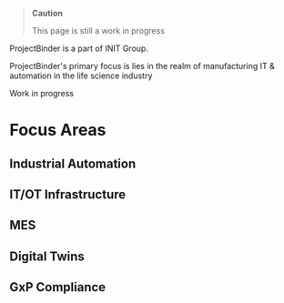 > **Caution**
>
> This page is still a work in progress

ProjectBinder is a part of INIT Group.

ProjectBinder's primary focus is lies in the realm of manufacturing IT & automation in the life science industry

Work in progress

# Focus Areas

## Industrial Automation

## IT/OT Infrastructure

## MES

## Digital Twins

## GxP Compliance